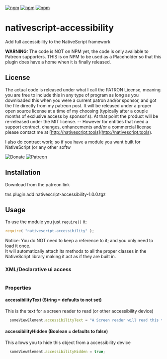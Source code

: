 [![npm](https://img.shields.io/npm/v/nativescript-accessibility.svg)](https://www.npmjs.com/package/nativescript-accessibility)
[![npm](https://img.shields.io/npm/l/nativescript-accessibility.svg)](https://www.npmjs.com/package/nativescript-accessibility)
[![npm](https://img.shields.io/npm/dt/nativescript-accessibility.svg?label=npm%20d%2fls)](https://www.npmjs.com/package/nativescript-accessibility)

# nativescript-accessibility
Add full accessibility to the NativeScript framework

**WARNING:** The code is NOT on NPM yet, the code is only available to Patreon supporters.
THIS is on NPM to be used as a Placeholder so that this plugin does have a home when it is finally released.

## License

The actual code is released under what I call the PATRON License, meaning you are free to include this in any type of program as long as you downloaded this when you were a current patron and/or sponsor, and got the file directly from my patreon post.  It will be released under a proper open source license at a time of my choosing (typically after a couple months of exclusive access by sponsor's).  At that point the product will be re-released under the MIT license. -- However for entities that need a support contract, changes, enhancements and/or a commercial license please contact me at [http://nativescript.tools](http://nativescript.tools).

I also do contract work; so if you have a module you want built for NativeScript (or any other softw

[![Donate](https://img.shields.io/badge/Donate-PayPal-brightgreen.svg?style=plastic)](https://www.paypal.com/cgi-bin/webscr?cmd=_donations&business=HN8DDMWVGBNQL&lc=US&item_name=Nathanael%20Anderson&item_number=nativescript%2daccessibility&no_note=1&no_shipping=1&currency_code=USD&bn=PP%2dDonationsBF%3ax%3aNonHosted)
[![Patreon](https://img.shields.io/badge/Pledge-Patreon-brightgreen.svg?style=plastic)](https://www.patreon.com/NathanaelA)


## Installation

Download from the patreon link

tns plugin add nativescript-accessibility-1.0.0.tgz


## Usage

To use the  module you just `require()` it:

```js
require( "nativescript-accessibility" );
```

Notice: You do NOT need to keep a reference to it; and you only need to load it once.  
It will automatically attach its methods to all the proper classes in the NativeScript library making it act as if they are built in.

### XML/Declarative ui access
<Image accessibilityText="Describe Image" accessibilityHidden="true">

 
### Properties

#### accessibilityText (String = defaults to not set)
This is the text for a screen reader to read (or other accessibility device)

```js
  someViewElement.accessibilityText = "A Screen reader will read this text.";
```

#### accessibilityHidden (Boolean = defaults to false)
This allows you to hide this object from a accessibility device

```js
  someViewElement.accessibilityHidden = true;
```

